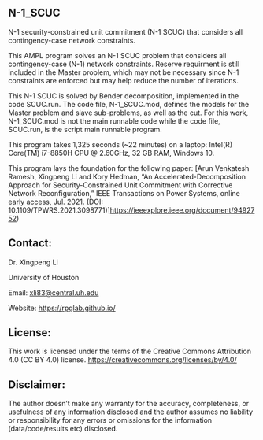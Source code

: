 ## N-1_SCUC
N-1 security-constrained unit commitment (N-1 SCUC) that considers all contingency-case network constraints.

This AMPL program solves an N-1 SCUC problem that considers all contingency-case (N-1) network constraints. Reserve requirment is still included in the Master problem, which may not be necessary since N-1 constraints are enforced but may help reduce the number of iterations. 

This N-1 SCUC is solved by Bender decomposition, implemented in the code SCUC.run. The code file, N-1_SCUC.mod, defines the models for the Master problem and slave sub-problems, as well as the cut. For this work, N-1_SCUC.mod is not the main runnable code while the code file, SCUC.run, is the script main runnable program.

This program takes 1,325 seconds (~22 minutes) on a laptop: Intel(R) Core(TM) i7-8850H CPU @ 2.60GHz, 32 GB RAM, Windows 10.

This program lays the foundation for the following paper: 
[Arun Venkatesh Ramesh, Xingpeng Li and Kory Hedman, “An Accelerated-Decomposition Approach for Security-Constrained Unit Commitment with Corrective Network Reconfiguration,” IEEE Transactions on Power Systems, online early access, Jul. 2021. (DOI: 10.1109/TPWRS.2021.3098771)]https://ieeexplore.ieee.org/document/9492752)

## Contact:
Dr. Xingpeng Li

University of Houston

Email: xli83@central.uh.edu

Website: https://rpglab.github.io/


## License:
This work is licensed under the terms of the Creative Commons Attribution 4.0 (CC BY 4.0) license. 
https://creativecommons.org/licenses/by/4.0/


## Disclaimer:
The author doesn’t make any warranty for the accuracy, completeness, or usefulness of any information disclosed and the author assumes no liability or responsibility for any errors or omissions for the information (data/code/results etc) disclosed.
